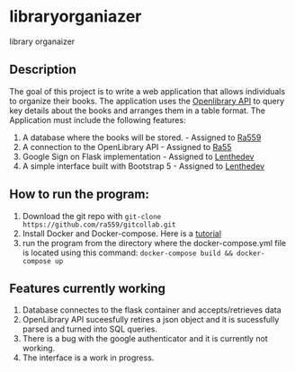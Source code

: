 # libraryorganiazer
library organaizer

## Description
The goal of this project is to write a web application that allows individuals to organize their books. The application uses the [Openlibrary API](https://openlibrary.org/dev/docs/api/books) to query key details about the books and arranges them in a table format.
The Application must include the following features:
1. A database where the books will be stored. - Assigned to [Ra559](https://github.com/ra559)
2. A connection to the OpenLibrary API - Assigned to [Ra55](https://github.com/ra559)
3. Google Sign on Flask implementation - Assigned to  [Lenthedev](https://github.com/LenTheDev)
4. A simple interface built with Bootstrap 5 - Assigned to [Lenthedev](https://github.com/LenTheDev)

## How to run the program:
1. Download the git repo with `git-clone https://github.com/ra559/gitcollab.git`
2. Install Docker and Docker-compose. Here is a [tutorial](https://docs.docker.com/compose/install/)
3. run the program from the directory where the docker-compose.yml file is located using this command: `docker-compose build && docker-compose up`

## Features currently working
1. Database connectes to the flask container and accepts/retrieves data
2. OpenLibrary API suceesfully retires a json object and it is sucessfully parsed and turned into SQL queries.
3. There is a bug with the google authenticator and it is currently not working.
4. The interface is a work in progress.

